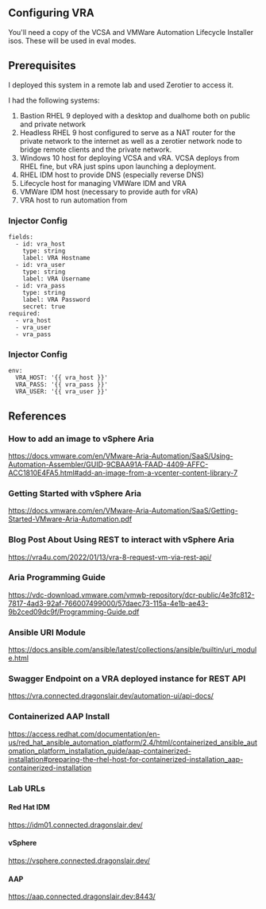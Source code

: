 ## Configuring VRA
You'll need a copy of the VCSA and VMWare Automation Lifecycle Installer isos.  These will be used in eval modes.

## Prerequisites
I deployed this system in a remote lab and used Zerotier to access it.

I had the following systems:
1. Bastion RHEL 9 deployed with a desktop and dualhome both on public and private network
2. Headless RHEL 9 host configured to serve as a NAT router for the private network to the internet as well as a zerotier network node to bridge remote clients and the private network.
3. Windows 10 host for deploying VCSA and vRA.  VCSA deploys from RHEL fine, but vRA just spins upon launching a deployment.
4. RHEL IDM host to provide DNS (especially reverse DNS)
5. Lifecycle host for managing VMWare IDM and VRA
6. VMWare IDM host (necessary to provide auth for vRA) 
7. VRA host to run automation from

### Injector Config
```
fields:
  - id: vra_host
    type: string
    label: VRA Hostname
  - id: vra_user
    type: string
    label: VRA Username
  - id: vra_pass
    type: string
    label: VRA Password
    secret: true
required:
  - vra_host
  - vra_user
  - vra_pass
```

### Injector Config
```
env:
  VRA_HOST: '{{ vra_host }}'
  VRA_PASS: '{{ vra_pass }}'
  VRA_USER: '{{ vra_user }}'
```


## References
### How to add an image to vSphere Aria
https://docs.vmware.com/en/VMware-Aria-Automation/SaaS/Using-Automation-Assembler/GUID-9CBAA91A-FAAD-4409-AFFC-ACC1810E4FA5.html#add-an-image-from-a-vcenter-content-library-7
### Getting Started with vSphere Aria
https://docs.vmware.com/en/VMware-Aria-Automation/SaaS/Getting-Started-VMware-Aria-Automation.pdf
### Blog Post About Using REST to interact with vSphere Aria
https://vra4u.com/2022/01/13/vra-8-request-vm-via-rest-api/
### Aria Programming Guide
https://vdc-download.vmware.com/vmwb-repository/dcr-public/4e3fc812-7817-4ad3-92af-766007499000/57daec73-115a-4e1b-ae43-9b2ced09dc9f/Programming-Guide.pdf
### Ansible URI Module
https://docs.ansible.com/ansible/latest/collections/ansible/builtin/uri_module.html
### Swagger Endpoint on a VRA deployed instance for REST API
https://vra.connected.dragonslair.dev/automation-ui/api-docs/
### Containerized AAP Install
https://access.redhat.com/documentation/en-us/red_hat_ansible_automation_platform/2.4/html/containerized_ansible_automation_platform_installation_guide/aap-containerized-installation#preparing-the-rhel-host-for-containerized-installation_aap-containerized-installation

### Lab URLs
#### Red Hat IDM
https://idm01.connected.dragonslair.dev/
#### vSphere
https://vsphere.connected.dragonslair.dev/
#### AAP
https://aap.connected.dragonslair.dev:8443/
